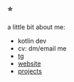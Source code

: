 ### :star:

a little bit about me:

- kotlin dev
- cv: dm/email me
- [tg](https://t.me/demnometa)
- [website](http://demndevel.github.io)
- [projects](https://demndevel.github.io/projects/)

